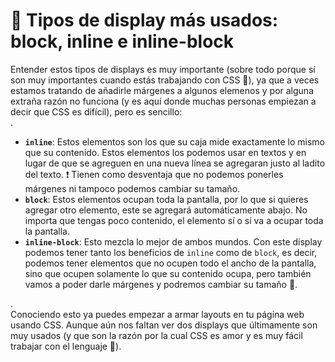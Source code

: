 # 🎯 Tipos de display más usados: block, inline e inline-block

Entender estos tipos de displays es muy importante (sobre todo porque sí son muy importantes cuando estás trabajando con CSS 👀), ya que a veces estamos tratando de añadirle márgenes a algunos elemenos y por alguna extraña razón no funciona (y es aquí donde muchas personas empiezan a decir que CSS es difícil), pero es sencillo:\
.

* **`inline`**: Estos elementos son los que su caja mide exactamente lo mismo que su contenido. Estos elementos los podemos usar en textos y en lugar de que se agreguen en una nueva línea se agregaran justo al ladito del texto. ❗ Tienen como desventaja que no podemos ponerles márgenes ni tampoco podemos cambiar su tamaño.
* **`block`**: Estos elementos ocupan toda la pantalla, por lo que si quieres agregar otro elemento, este se agregará automáticamente abajo. No importa que tengas poco contenido, el elemento sí o sí va a ocupar toda la pantalla.
* **`inline-block`**: Esto mezcla lo mejor de ambos mundos. Con este display podemos tener tanto los beneficios de `inline` como de `block`, es decir, podemos tener elementos que no ocupen todo el ancho de la pantalla, sino que ocupen solamente lo que su contenido ocupa, pero también vamos a poder darle márgenes y podremos cambiar su tamaño 🤠.

.\
Conociendo esto ya puedes empezar a armar layouts en tu página web usando CSS. Aunque aún nos faltan ver dos displays que últimamente son muy usados (y que son la razón por la cual CSS es amor y es muy fácil trabajar con el lenguaje 💚).
